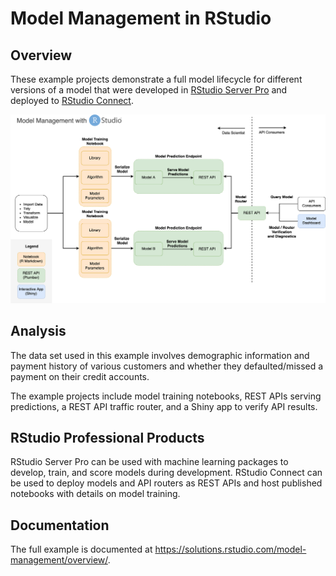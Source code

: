 # Model Management in RStudio

## Overview

These example projects demonstrate a full model lifecycle for different versions
of a model that were developed in [RStudio Server
Pro](https://www.rstudio.com/products/rstudio-server-pro/) and deployed to
[RStudio Connect](https://www.rstudio.com/products/connect/).

![Model Management with RStudio](images/model-management-pipeline.png)

## Analysis

The data set used in this example involves demographic information and payment
history of various customers and whether they defaulted/missed a payment on
their credit accounts.

The example projects include model training notebooks, REST APIs serving
predictions, a REST API traffic router, and a Shiny app to verify API results.

## RStudio Professional Products

RStudio Server Pro can be used with machine learning packages to develop, train,
and score models during development. RStudio Connect can be used to deploy
models and API routers as REST APIs and host published notebooks with details on
model training.

## Documentation

The full example is documented at
https://solutions.rstudio.com/model-management/overview/.

